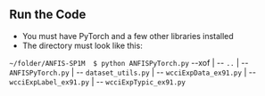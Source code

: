 ## Run the Code
- You must have PyTorch and a few other libraries installed
- The directory must look like this:

`~/folder/ANFIS-SP1M  $ python ANFISPyTorch.py` --xof
| -- `..`
| -- `ANFISPyTorch.py`
| -- `dataset_utils.py`
| -- `wcciExpData_ex91.py`
| -- `wcciExpLabel_ex91.py`
| -- `wcciExpTypic_ex91.py`

